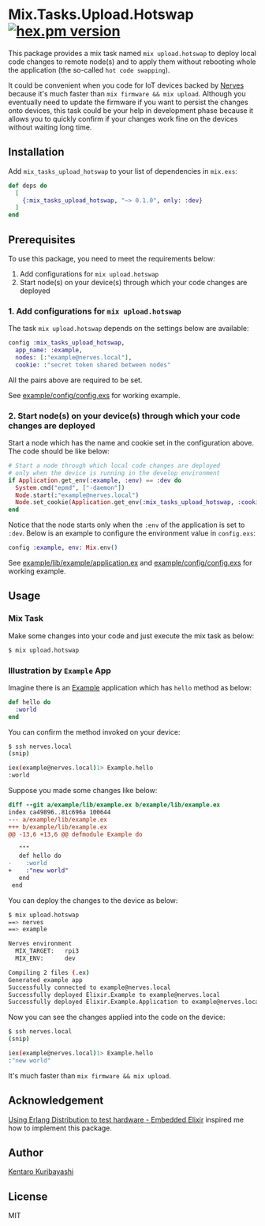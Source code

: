 # Mix.Tasks.Upload.Hotswap [![hex.pm version](https://img.shields.io/hexpm/v/mix_tasks_upload_hotswap.svg)](https://hex.pm/packages/mix_tasks_upload_hotswap)


This package provides a mix task named `mix upload.hotswap` to deploy local code changes to remote node(s) and to apply them without rebooting whole the application (the so-called `hot code swapping`).

It could be convenient when you code for IoT devices backed by [Nerves](https://www.nerves-project.org/) because it's much faster than `mix firmware && mix upload`. Although you eventually need to update the firmware if you want to persist the changes onto devices, this task could be your help in development phase because it allows you to quickly confirm if your changes work fine on the devices without waiting long time.

## Installation

Add `mix_tasks_upload_hotswap` to your list of dependencies in `mix.exs`:

```elixir
def deps do
  [
    {:mix_tasks_upload_hotswap, "~> 0.1.0", only: :dev}
  ]
end
```

## Prerequisites

To use this package, you need to meet the requirements below:

1. Add configurations for `mix upload.hotswap`
2. Start node(s) on your device(s) through which your code changes are deployed

### 1. Add configurations for `mix upload.hotswap`

The task `mix upload.hotswap` depends on the settings below are available:

```elixir
config :mix_tasks_upload_hotswap,
  app_name: :example,
  nodes: [:"example@nerves.local"],
  cookie: :"secret token shared between nodes"
```

All the pairs above are required to be set.

See [example/config/config.exs](./example/config/config.exs) for working example.

### 2. Start node(s) on your device(s) through which your code changes are deployed

Start a node which has the name and cookie set in the configuration above. The code should be like below:

```elixir
# Start a node through which local code changes are deployed
# only when the device is running in the develop environment
if Application.get_env(:example, :env) == :dev do
  System.cmd("epmd", ["-daemon"])
  Node.start(:"example@nerves.local")
  Node.set_cookie(Application.get_env(:mix_tasks_upload_hotswap, :cookie))
end
```

Notice that the node starts only when the `:env` of the application is set to `:dev`. Below is an example to configure the environment value in `config.exs`:

```elixir
config :example, env: Mix.env()
```

See [example/lib/example/application.ex](https://github.com/kentaro/mix_tasks_upload_hotswap/blob/main/example/lib/example/application.ex) and [example/config/config.exs](https://github.com/kentaro/mix_tasks_upload_hotswap/blob/main/example/config/config.exs) for working example.

## Usage

### Mix Task

Make some changes into your code and just execute the mix task as below:

```sh
$ mix upload.hotswap
```

### Illustration by `Example` App

Imagine there is an [Example](https://github.com/kentaro/mix_tasks_upload_hotswap/tree/main/example) application which has `hello` method as below:

```elixir
def hello do
  :world
end
```

You can confirm the method invoked on your device:

```sh
$ ssh nerves.local
(snip)

iex(example@nerves.local)1> Example.hello
:world
```

Suppose you made some changes like below:

```diff
diff --git a/example/lib/example.ex b/example/lib/example.ex
index ca49896..81c696a 100644
--- a/example/lib/example.ex
+++ b/example/lib/example.ex
@@ -13,6 +13,6 @@ defmodule Example do

   """
   def hello do
-    :world
+    :"new world"
   end
 end
```

You can deploy the changes to the device as below:

```sh
$ mix upload.hotswap
==> nerves
==> example

Nerves environment
  MIX_TARGET:   rpi3
  MIX_ENV:      dev

Compiling 2 files (.ex)
Generated example app
Successfully connected to example@nerves.local
Successfully deployed Elixir.Example to example@nerves.local
Successfully deployed Elixir.Example.Application to example@nerves.local
```

Now you can see the changes applied into the code on the device:

```sh
$ ssh nerves.local
(snip)

iex(example@nerves.local)1> Example.hello
:"new world"
```

It's much faster than `mix firmware && mix upload`.

## Acknowledgement

[Using Erlang Distribution to test hardware - Embedded Elixir](https://embedded-elixir.com/post/2018-12-10-using-distribution-to-test-hardware/) inspired me how to implement this package.

## Author

[Kentaro Kuribayashi](https://kentarokuribayashi.com/)

## License

MIT
